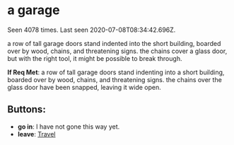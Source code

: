 # a garage

Seen 4078 times. Last seen 2020-07-08T08:34:42.696Z.

a row of tall garage doors stand indented into the short building, boarded over by wood, chains, and threatening signs. the chains cover a glass door, but with the right tool, it might be possible to break through.

**If Req Met**: a row of tall garage doors stand indenting into a short building, boarded over by wood, chains, and threatening signs. the chains over the glass door have been snapped, leaving it wide open.

## Buttons:

- **go in**: I have not gone this way yet.
- **leave**: [Travel](Travel-travel.md)